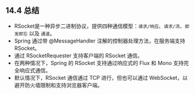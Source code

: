 ## 14.4 总结

* RSocket是一种异步二进制协议，提供四种通信模型：`请求/响应`、`请求/流`、`即发即忘` 以及 `通道`。
* Spring 通过带 @MessageHandler 注解的控制器处理方法，在服务端支持 RSocket。
* 通过 RSocketRequester 支持客户端的 RSocket 通信。
* 在两种情况下，Spring 的 RSocket 支持通过响应式的 Flux 和 Mono 支持完全响应式通信。
* 默认情况下，RSocket 通信通过 TCP 进行，但也可以通过 WebSocket，以避开防火墙限制和支持浏览器客户端。